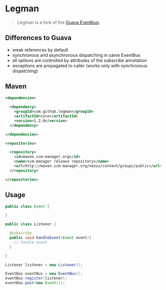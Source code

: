 # Legman

> Legman is a fork of the [Guava Eventbus](https://code.google.com/p/guava-libraries/wiki/EventBusExplained).

## Differences to Guava

* weak references by default
* synchronous and asynchronous dispatching in same EventBus
* all options are controlled by attributes of the subscribe annotation
* exceptions are propagated to caller (works only with synchronous dispatching)


## Maven

```xml
<dependencies>
    
  <dependency>
    <groupId>com.github.legman</groupId>
    <artifactId>core</artifactId>
    <version>1.2.0</version>
  </dependency>

</dependencies>

<repositories>

  <repository>
    <id>maven.scm-manager.org</id>
    <name>scm-manager release repository</name>
    <url>http://maven.scm-manager.org/nexus/content/groups/public</url>
  </repository>

</repositories>
```

## Usage

```java
public class Event {

}

public class Listener {

  @Subscribe
  public void handleEvent(Event event){
    // handle event
  }

}

Listener listener = new Listener();

EventBus eventBus = new EventBus();
eventBus.register(listener);
eventBus.post(new Event());
```
